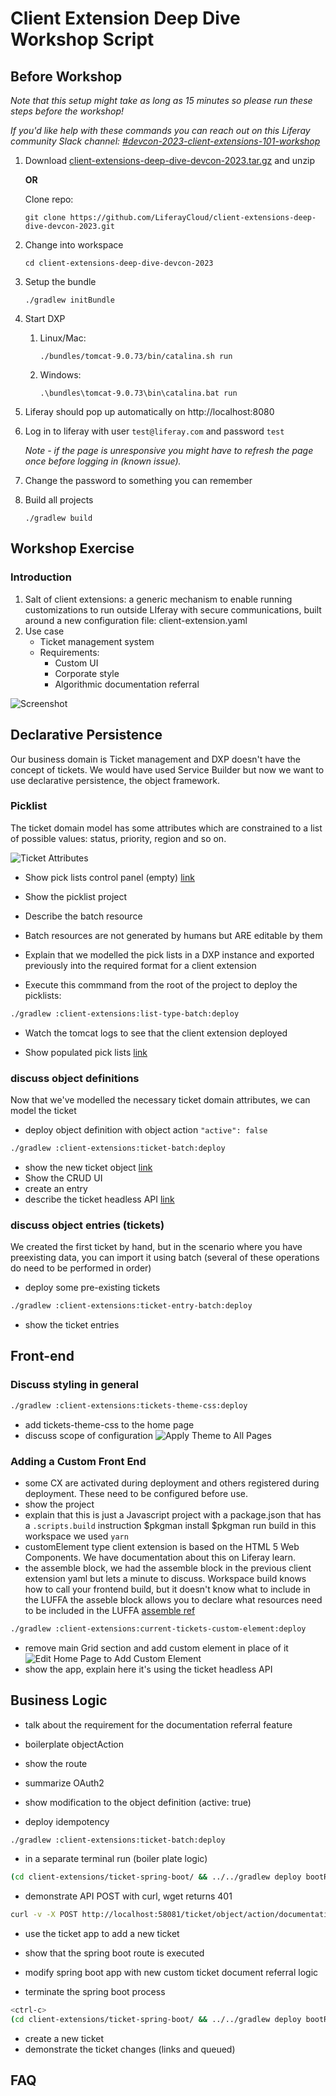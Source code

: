 # Client Extension Deep Dive Workshop Script

## Before Workshop

<em>Note that this setup might take as long as 15 minutes so please run 
these steps before the workshop!</em>

<em>If you'd like help with these commands you can reach out on this Liferay community Slack channel: [#devcon-2023-client-extensions-101-workshop](https://liferay-community.slack.com/archives/C058EQJ0MFG)</em>

1. Download [client-extensions-deep-dive-devcon-2023.tar.gz](https://drive.google.com/uc?id=1_WnztbRVFcmo94F9zs4pHWi3_uEF73GU&export=download) and unzip

   **OR**

   Clone repo:

   `git clone https://github.com/LiferayCloud/client-extensions-deep-dive-devcon-2023.git`

1. Change into workspace

   `cd client-extensions-deep-dive-devcon-2023`

1. Setup the bundle

   `./gradlew initBundle`

1. Start DXP
   1. Linux/Mac:

      `./bundles/tomcat-9.0.73/bin/catalina.sh run`

   1. Windows:

      `.\bundles\tomcat-9.0.73\bin\catalina.bat run`

1. Liferay should pop up automatically on http://localhost:8080

1. Log in to liferay with user `test@liferay.com` and password `test`

   <em>Note - if the page is unresponsive you might have to refresh the page once before logging in (known issue).</em>

1. Change the password to something you can remember

1. Build all projects

   `./gradlew build`

<!--
### Sections

- Declarative Persistence
- Front-end
- Business Logic
-->

## Workshop Exercise

### Introduction

1. Salt of client extensions: a generic mechanism to enable running customizations to run outside LIferay with secure communications, built around a new configuration file: client-extension.yaml
1. Use case
   - Ticket management system
   - Requirements:
      - Custom UI
      - Corporate style
      - Algorithmic documentation referral

![Screenshot](./application-screenshot.png)

## Declarative Persistence

Our business domain is Ticket management and DXP doesn't have the concept of tickets. We would have used Service Builder but now we want to use declarative persistence, the object framework.

### Picklist

The ticket domain model has some attributes which are constrained to a list of possible values: status, priority, region and so on.

![Ticket Attributes](./ticket-attributes.png)

- Show pick lists control panel (empty)
   [link](http://localhost:8080/group/guest/~/control_panel/manage?p_p_id=com_liferay_object_web_internal_list_type_portlet_portlet_ListTypeDefinitionsPortlet&p_p_lifecycle=0&p_p_state=maximized)

- Show the picklist project
- Describe the batch resource
- Batch resources are not generated by humans but ARE editable by them
- Explain that we modelled the pick lists in a DXP instance and exported previously into the required format for a client extension
- Execute this commmand from the root of the project to deploy the picklists:
```bash
./gradlew :client-extensions:list-type-batch:deploy
```
- Watch the tomcat logs to see that the client extension deployed

- Show populated pick lists
      [link](http://localhost:8080/group/guest/~/control_panel/manage?p_p_id=com_liferay_object_web_internal_list_type_portlet_portlet_ListTypeDefinitionsPortlet&p_p_lifecycle=0&p_p_state=maximized)

### discuss object definitions

Now that we've modelled the necessary ticket domain attributes, we can model the ticket

- deploy object definition with object action `"active": false`

```bash
./gradlew :client-extensions:ticket-batch:deploy
```

- show the new ticket object
   [link]()
- Show the CRUD UI
- create an entry
- describe the ticket headless API
   [link](http://localhost:8080/o/api?endpoint=http://localhost:8080/o/c/tickets/openapi.json)

### discuss object entries (tickets)

We created the first ticket by hand, but in the scenario where you have preexisting data, you can import it using batch (several of these operations do need to be performed in order)

- deploy some pre-existing tickets

```bash
./gradlew :client-extensions:ticket-entry-batch:deploy
```

- show the ticket entries

## Front-end

### Discuss styling in general

```bash
./gradlew :client-extensions:tickets-theme-css:deploy
```

- add tickets-theme-css to the home page
- discuss scope of configuration
  ![Apply Theme to All Pages](./apply-theme.gif)

### Adding a Custom Front End
- some CX are activated during deployment and others registered during deployment. These need to be configured before use.
- show the project
- explain that this is just a Javascript project with a package.json that has a `.scripts.build` instruction
   $pkgman install
   $pkgman run build
   in this workspace we used `yarn`
- customElement type client extension is based on the HTML 5 Web Components. We have documentation about this on Liferay learn.
- the assemble block,
   we had the assemble block in the previous client extension yaml but lets a minute to discuss.
   Workspace build knows how to call your frontend build, but it doesn't know what to include in the LUFFA
   the asseble block allows you to declare what resources need to be included in the LUFFA
      [assemble ref]()

```bash
./gradlew :client-extensions:current-tickets-custom-element:deploy
```

- remove main Grid section and add custom element in place of it
  ![Edit Home Page to Add Custom Element](./edit-home-page.gif)
- show the app, explain here it's using the ticket headless API



## Business Logic

- talk about the requirement for the documentation referral feature
- boilerplate objectAction
- show the route
- summarize OAuth2

- show modification to the object definition (active: true)
- deploy idempotency

```bash
./gradlew :client-extensions:ticket-batch:deploy
```

- in a separate terminal run (boiler plate logic)

```bash
(cd client-extensions/ticket-spring-boot/ && ../../gradlew deploy bootRun)
```

- demonstrate API POST with curl, wget returns 401

```bash
curl -v -X POST http://localhost:58081/ticket/object/action/documentation/referral
```

- use the ticket app to add a new ticket
- show that the spring boot route is executed

- modify spring boot app with new custom ticket document referral logic

- terminate the spring boot process

```bash
<ctrl-c>
(cd client-extensions/ticket-spring-boot/ && ../../gradlew deploy bootRun)
```

- create a new ticket
- demonstrate the ticket changes (links and queued)

## FAQ
